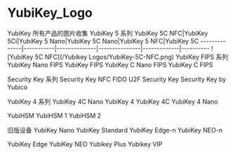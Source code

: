 # YubiKey_Logo
YubiKey 所有产品的图片收集
YubiKey 5 系列
YubiKey 5C NFC|YubiKey 5Ci|YubiKey 5 Nano|YubiKey 5C Nano|YubiKey 5 NFC|YubiKey 5C
--------------|-----------|--------------|---------------|-------------|----------
![YubiKey 5C NFC](/Yubikey Logos/YubiKey-5C-NFC.png)
YubiKey FIPS 系列
YubiKey Nano FIPS	YubiKey FIPS	YubiKey C Nano FIPS	YubiKey C FIPS
			
Security Key 系列
Security Key NFC	FIDO U2F Security Key	Security Key by Yubico
		
YubiKey 4 系列
YubiKey 4C Nano	YubiKey 4	YubiKey 4C	YubiKey 4 Nano
			
YubiHSM
YubiHSM 1	YubiHSM 2
	
旧版设备
YubiKey Nano	YubiKey Standard	YubiKey Edge-n	YubiKey NEO-n
			
YubiKey Edge	YubiKey NEO	Yubikey Plus	Yubikey VIP
			
